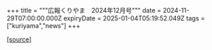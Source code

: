 +++
title = """広報くりやま　2024年12月号"""
date = 2024-11-29T07:00:00.000Z
expiryDate = 2025-01-04T05:19:52.049Z
tags = ["kuriyama","news"]
+++


[[source]](https://www.town.kuriyama.hokkaido.jp/site/koho/29562.html)
